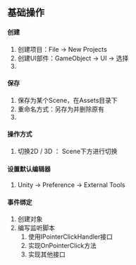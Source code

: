 基础操作
---
#### 创建
1. 创建项目：File -> New Projects
2. 创建UI部件：GameObject -> UI -> 选择
3. 
#### 保存
1. 保存为某个Scene，在Assets目录下
2. 重命名方式：另存为并删除原有
3. 
#### 操作方式
1. 切换2D / 3D ： Scene下方进行切换

#### 设置默认编辑器
1. Unity -> Preference -> External Tools
#### 事件绑定
1. 创建对象
2. 编写监听脚本
    1. 使用IPointerClickHandler接口
    2. 实现OnPointerClick方法
    3. 实现其他接口